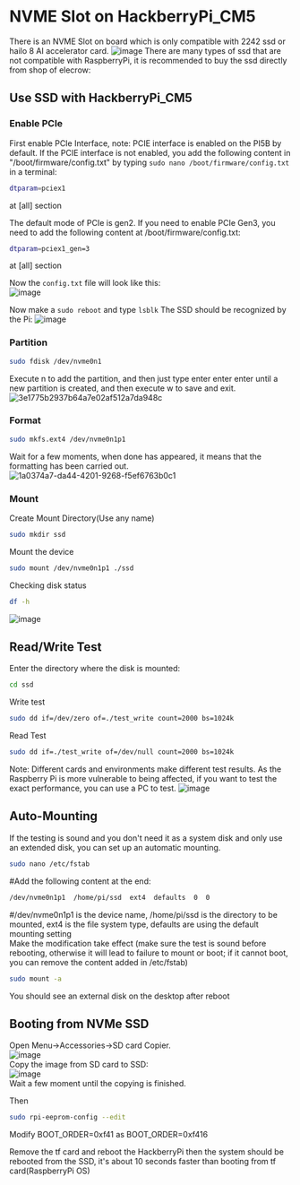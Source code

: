 # NVME Slot on HackberryPi_CM5

There is an NVME Slot on board which is only compatible with 2242 ssd or hailo 8 AI accelerator card.
![image](https://github.com/user-attachments/assets/70425743-f175-4eb6-a6be-5a03c525eecf)
There are many types of ssd that are not compatible with RaspberryPi, it is recommended to buy the ssd directly from shop of elecrow:


## Use SSD with HackberryPi_CM5

### Enable PCIe
First enable PCIe Interface, note: PCIE interface is enabled on the PI5B by default.
If the PCIE interface is not enabled, you add the following content in "/boot/firmware/config.txt" by typing ```sudo nano /boot/firmware/config.txt``` in a terminal:
```sh
dtparam=pciex1
```
at [all] section

The default mode of PCIe is gen2. If you need to enable PCIe Gen3, you need to add the following content at /boot/firmware/config.txt:
```sh
dtparam=pciex1_gen=3
```
at [all] section

Now the ```config.txt``` file will look like this:  
![image](https://github.com/user-attachments/assets/4eaf41f2-989e-48ca-8308-74255f591d27)

Now make a ```sudo reboot``` and type ```lsblk``` The SSD should be recognized by the Pi:
![image](https://github.com/user-attachments/assets/da639e70-392c-4627-a9c4-45de4356bc23)

### Partition
```sh
sudo fdisk /dev/nvme0n1
```
Execute n to add the partition, and then just type enter enter enter until a new partition is created, and then execute w to save and exit.
![3e1775b2937b64a7e02af512a7da948c](https://github.com/user-attachments/assets/efba3dd9-927c-44ab-b508-64ea986d3372)

### Format
```sh
sudo mkfs.ext4 /dev/nvme0n1p1
```
Wait for a few moments, when done has appeared, it means that the formatting has been carried out.
![1a0374a7-da44-4201-9268-f5ef6763b0c1](https://github.com/user-attachments/assets/59d68cfb-bc9b-4627-8ab2-7d934cb8fa68)

### Mount
Create Mount Directory(Use any name)
```sh
sudo mkdir ssd
```
Mount the device
```sh
sudo mount /dev/nvme0n1p1 ./ssd
```
Checking disk status
```sh
df -h
```
![image](https://github.com/user-attachments/assets/05d913d4-3291-43b4-b47a-c9829f42b60f)

## Read/Write Test
Enter the directory where the disk is mounted:
```sh
cd ssd
```
Write test
```sh
sudo dd if=/dev/zero of=./test_write count=2000 bs=1024k
```
Read Test
```sh
sudo dd if=./test_write of=/dev/null count=2000 bs=1024k
```
Note: Different cards and environments make different test results. As the Raspberry Pi is more vulnerable to being affected, if you want to test the exact performance, you can use a PC to test.
![image](https://github.com/user-attachments/assets/6898ba8f-9f83-42ca-b039-fdb53ec3016c)

## Auto-Mounting
If the testing is sound and you don't need it as a system disk and only use an extended disk, you can set up an automatic mounting.
```sh
sudo nano /etc/fstab
```
#Add the following content at the end:
```sh
/dev/nvme0n1p1  /home/pi/ssd  ext4  defaults  0  0
```
#/dev/nvme0n1p1 is the device name, /home/pi/ssd is the directory to be mounted, ext4 is the file system type, defaults are using the default mounting setting  
Make the modification take effect (make sure the test is sound before rebooting, otherwise it will lead to failure to mount or boot; if it cannot boot, you can remove the content added in /etc/fstab)
```sh
sudo mount -a
```
You should see an external disk on the desktop after reboot

## Booting from NVMe SSD
Open Menu->Accessories->SD card Copier.  
![image](https://github.com/user-attachments/assets/7ccde86f-81f4-400d-90f2-17856608acf7)  
Copy the image from SD card to SSD:  
![image](https://github.com/user-attachments/assets/c34ebdf6-002e-4a6a-beb8-bac9ac4a08d4)  
Wait a few moment until the copying is finished.  


Then
```sh
sudo rpi-eeprom-config --edit
```
Modify BOOT_ORDER=0xf41 as BOOT_ORDER=0xf416  

Remove the tf card and reboot the HackberryPi then the system should be rebooted from the SSD, it's about 10 seconds faster than booting from tf card(RaspberryPi OS)

